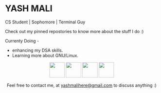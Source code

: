 # YASH MALI

CS Student | Sophomore | Terminal Guy

Check out my pinned repostories to know more about the stuff I do :)

Currenty Doing -
- enhancing my DSA skills.
- Learning more about GNU/Linux.
<center>

[<img src="https://cdn-icons-png.flaticon.com/128/5969/5969023.png" width=50px height=50px>](https://dev.to/iumoinfinium)
[<img src="https://cdn-icons-png.flaticon.com/512/2111/2111463.png" width=50px height=50px>](https://instagram.com/iumo_yash)
[<img src="https://cdn-icons.flaticon.com/png/512/3256/premium/3256013.png?token=exp=1656266722~hmac=d2730f1c11cbd71471c9fd272edd92f8" width=50px height=50px>](https://www.twitter.com/iumohere)
[<img src="https://cdn-icons.flaticon.com/png/512/3536/premium/3536505.png?token=exp=1656266864~hmac=5ab254de48c7ace64dc3f7ccbb1b8c1e" width=50px height=50px>](https://instagram.com/iumo_yash)

Feel free to contact me, at [yashmalihere@gmail.com](mailto:yashmalihere@gmail.com) to discuss anything :)
</center>


<!-- ![-------------------------------------------------------------](https://raw.githubusercontent.com/andreasbm/readme/master/assets/lines/rainbow.png)

<img align="center" alt="IumoInfinium's  Github Stats" src="https://github-readme-stats.vercel.app/api?username=IumoInfinium&show_icons=true&theme=radical&hide_border=true&count_private=true" />

![-------------------------------------------------------------](https://raw.githubusercontent.com/andreasbm/readme/master/assets/lines/rainbow.png) -->
